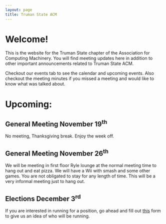 ```yaml
---
layout: page
title: Truman State ACM
---
```


# Welcome!

This is the website for the Truman State chapter of the Association for Computing Machinery. You will find meeting updates here in addition to other important announcements related to Truman State ACM. 

Checkout our events tab to see the calendar and upcoming events. Also checkout the meeting minutes if you missed a meeting and would like to know what was talked about. 


# Upcoming:  


## General Meeting November 19<sup>th</sup>

No meeting, Thanksgiving break. Enjoy the week off. 

## General Meeting November 26<sup>th</sup>

We will be meeting in first floor Ryle lounge at the normal meeting time to hang out and eat pizza. We will have a Wii with smash and some other games. You are not obligated to stay for any length of time. This will be a very informal meeting just to hang out. 

## Elections December 3<sup>rd</sup>

If you are interested in running for a position, go ahead and fill out [this][EF] form to give us an idea of who will be running. 

[interview]: https://docs.google.com/spreadsheets/d/1FiJR25jzb8O0iBQsuOHvjy3qT0Tc6RAPPldPe47iPAA/edit#gid=0
[RC]: {{site.baseurl}}/robocode/
[EF]: https://docs.google.com/forms/d/e/1FAIpQLSeTVlQn84IrA0cnextpUnzEsA4070Ef6j-V9AKdGY6RVVhgNg/viewform